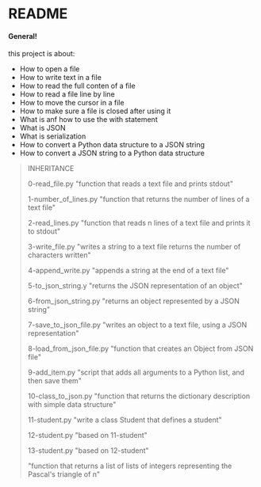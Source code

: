 # README 
#### General!
this project is about:
  - How to open a file
  - How to write text in a file
  - How to read the full conten of a file
  - How to read a file line by line
  - How to move the cursor in a file
  - How to make sure a file is closed after using it
  - What is anf how to use the with statement
  - What is JSON
  - What is serialization
  - How to convert a Python data structure to a JSON string
  - How to convert a JSON string to a Python data structure

> INHERITANCE
>
> 0-read_file.py "function that reads a text file and prints stdout"
>
> 1-number_of_lines.py "function that returns the number of lines of a text file"
>
> 2-read_lines.py "function that reads n lines of a text file and prints it to stdout"
>
> 3-write_file.py "writes a string to a text file returns the number of characters written"
>
> 4-append_write.py "appends a string at the end of a text file"
>
> 5-to_json_string.y "returns the JSON representation of an object"
>
> 6-from_json_string.py "returns an object represented by a JSON string"
>
> 7-save_to_json_file.py "writes an object to a text file, using a JSON representation"
>
> 8-load_from_json_file.py "function that creates an Object from JSON file"
>
> 9-add_item.py "script that adds all arguments to a Python list, and then save them"
>
> 10-class_to_json.py "function that returns the dictionary description with simple data structure"
>
> 11-student.py "write a class Student that defines a student"
>
> 12-student.py "based on 11-student"
>
> 13-student.py "based on 12-student"
>
> "function that returns a list of lists of integers representing the Pascal's triangle of n"
